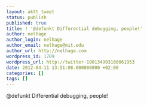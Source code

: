 ```yaml
---
layout: aktt_tweet
status: publish
published: true
title: ! '@defunkt Differential debugging, people!'
author: nelhage
author_login: nelhage
author_email: nelhage@mit.edu
author_url: http://nelhage.com
wordpress_id: 1709
wordpress_url: http://twitter-190134903160061953
date: 2012-04-11 13:51:08.000000000 +02:00
categories: []
tags: []
---
```

@defunkt Differential debugging, people!
